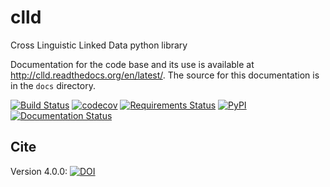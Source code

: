 clld
====

Cross Linguistic Linked Data python library

Documentation for the code base and its use is available at http://clld.readthedocs.org/en/latest/. The source for this documentation is in the `docs` directory.

[![Build Status](https://travis-ci.org/clld/clld.png)](https://travis-ci.org/clld/clld)
[![codecov](https://codecov.io/gh/clld/clld/branch/master/graph/badge.svg)](https://codecov.io/gh/clld/clld)
[![Requirements Status](https://requires.io/github/clld/clld/requirements.svg?branch=master)](https://requires.io/github/clld/clld/requirements/?branch=master)
[![PyPI](https://img.shields.io/pypi/v/clld.svg)](https://pypi.python.org/pypi/clld)
[![Documentation Status](http://readthedocs.org/projects/clld/badge/?version=latest)](http://clld.readthedocs.io/en/latest/?badge=latest)


Cite
----

Version 4.0.0:
[![DOI](https://zenodo.org/badge/DOI/10.5281/zenodo.1143639.svg)](https://doi.org/10.5281/zenodo.1143639)
